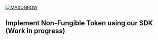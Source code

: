 <a href="https://maxonrow.com"><img src="https://maxonrow.com/images/maxonrow_gold.png" title="MAXONROW" alt="MAXONROW"></a>


## Implement Non-Fungible Token using our SDK (Work in progress)


